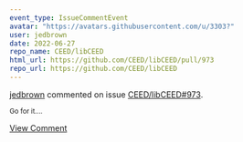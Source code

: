 ```yaml
---
event_type: IssueCommentEvent
avatar: "https://avatars.githubusercontent.com/u/3303?"
user: jedbrown
date: 2022-06-27
repo_name: CEED/libCEED
html_url: https://github.com/CEED/libCEED/pull/973
repo_url: https://github.com/CEED/libCEED
---
```


<a href='https://github.com/jedbrown' target='_blank'>jedbrown</a> commented on issue <a href='https://github.com/CEED/libCEED/pull/973' target='_blank'>CEED/libCEED#973</a>.

<small>Go for it....</small>

<a href='https://github.com/CEED/libCEED/pull/973' target='_blank'>View Comment</a>